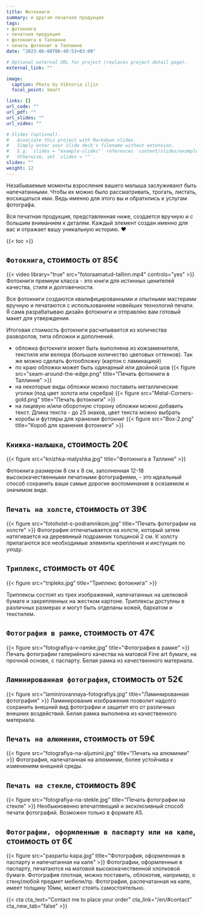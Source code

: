 ```yaml
---
title: Фотокниги
summary: и другая печатная продукция
tags:
- фотокнига 
- печатная продукция
- фотокнига в Таллинне
- печать фотокниг в Таллинне
date: "2023-06-08T06:48:53+03:00"

# Optional external URL for project (replaces project detail page).
external_link: ""

image:
  caption: Photo by Viktoria iljin
  focal_point: Smart

links: []
url_code: ""
url_pdf: ""
url_slides: ""
url_video: ""

# Slides (optional).
#   Associate this project with Markdown slides.
#   Simply enter your slide deck's filename without extension.
#   E.g. `slides = "example-slides"` references `content/slides/example-slides.md`.
#   Otherwise, set `slides = ""`.
slides: ""
weight: 12
---
```

Незабываемые моменты взросления вашего малыша заслуживают быть напечатанными. Чтобы их можно было рассматривать, трогать, листать, восхищаться ими. Ведь именно для этого вы и обратились к услугам фотографа. 

Вся печатная продукция, представленная ниже, создается вручную и с большим вниманием к деталям. Каждый элемент создан именно для вас и отражает вашу уникальную историю. ❤️

{{< toc >}}

## `Фотокнига`, стоимость от 85€
{{< video library="true" src="fotoraamatud-tallinn.mp4" controls="yes" >}}
Фотокниги премиум класса - это книги для истинных ценителей качества, стиля и долговечности. 

Все фотокниги создаются квалифицированными и опытными мастерами вручную и печатаются с использованием новейших технологий печати. Я сама разрабатываю дизайн фотокниги и отправляю вам готовый макет для утверждения. 

Итоговая стоимость фотокниги расчитывается из количества разворотов, типа обложки и дополнений.

- обложка фотокниги может быть выполнена из кожзаменителя, текстиля или велюра (большое количество цветовых оттенков). Так же можно сделать фотообложку (картон с ламинацией)
- по краю обложки может быть одинарный или двойной шов
{{< figure src="seam-around-the-edge.png" title="Печать фотокниги в Таллинне" >}}
- на некоторые виды обложки можно поставить металлические уголки (под цвет золота или серебра)
{{< figure src="Metal-Corners-gold.png" title="Печать фотокниги" >}}
- на лицевую и/или оборотную сторону обложки можно добавить текст. Длина текста - до 25 знаков, цвет текста можно выбрать
- коробы и футляры для хранения фотокниг
{{< figure src="Box-2.png" title="Короб для хранения фотокниги" >}}

## `Книжка-малышка`, стоимость 20€
{{< figure src="knizhka-malyshka.jpg" title="Фотокнига в Таллине" >}}

Фотокнига размером 8 см x 8 см, заполненная 12-18 высококачественными печатными фотографиями, - это идеальный способ сохранить ваши самые дорогие воспоминания в осязаемом и значимом виде.

## `Печать на холсте`, стоимость от 39€
{{< figure src="fotoholst-s-podramnikom.jpg" title="Печать фотографии на холсте" >}}
Фотография отпечатывается на холсте, который затем натягивается на деревянный подрамник толщиной 2 см. К холсту прилагаются все необходимые элементы крепления и инстукция по уходу.

## `Триплекс`, стоимость от 40€
{{< figure src="tripleks.jpg" title="Триплекс фотокнига" >}}

Триплексы состоят из трех изображений, напечатанных на шелковой бумаге и закрепленных на жестком картоне. Триплексы доступны в различных размерах и могут быть отделаны кожей, бархатом и текстилем.

## `Фотография в рамке`, стоимость от 47€
{{< figure src="fotografiya-v-ramke.jpg" title="Фотография в рамке" >}}
Печать фотографии галерийного качества на матовой Fine art бумаге, на прочной основе, с паспарту. Белая рамка из качественного материала.

## `Ламинированная фотография`, стоимость от 52€
{{< figure src="laminirovannaya-fotografiya.jpg" title="Ламинированная фотография" >}}
Ламинирование изображения позволит надолго сохранить внешний вид фотографии и защитит его от различных внешних воздействий. Белая рамка выполнена из качественного материала.

## `Печать на алюминии`, стоимость от 59€
{{< figure src="fotografiya-na-aljuminii.jpg" title="Печать на алюминии" >}}
Фотография, напечатанная на алюминии, более устойчива к изменениям внешней среды.

## `Печать на стекле`, стоимость 89€
{{< figure src="fotografiya-na-stekle.jpg" title="Печать фотографии на стекле" >}}
Необыкновенно впечатляющий и эксклюзивный способ печати фотографий. Возможен только в формате А5.

## `Фотографии, оформленные в паспарту или на капе`, стоимость от 6€
{{< figure src="paspartu-kapa.jpg" title="Фотография, оформленная в паспарту и напечатанная на капе" >}}
Фотографии, оформленные в паспарту, печатаются на матовой высококачественной хлопковой бумаге. Фотография плотная, можно поставить, облокотив, например, о стену/любой предмет мебели/пр. Фотография, распечатанная на капе, имеет толщину 10мм, может стоять самостоятельно.

{{< cta cta_text="Contact me to place your order" cta_link="/en/#contact" cta_new_tab="false" >}}